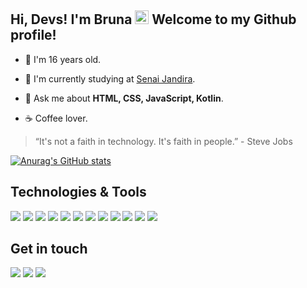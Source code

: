 ## Hi, Devs! I'm Bruna <img src="https://github.com/TheDudeThatCode/TheDudeThatCode/blob/master/Assets/Hi.gif" width="22"/> Welcome to my Github profile!

- :information_desk_person: I'm 16 years old.

- 🏢 I'm currently studying at <a href="https://jandira.sp.senai.br/">Senai Jandira</a>.

- 💬 Ask me about **HTML, CSS, JavaScript, Kotlin**.

- ☕ Coffee lover.


> “It's not a faith in technology. It's faith in people.” - Steve Jobs

[![Anurag's GitHub stats](https://github-readme-stats.vercel.app/api?username=brunaopdejesus)](https://github.com/anuraghazra/github-readme-stats)



## Technologies & Tools

<img src="https://img.shields.io/badge/HTML5-E34F26?style=for-the-badge&logo=html5&logoColor=white"/> <img src="https://img.shields.io/badge/CSS3-1572B6?style=for-the-badge&logo=css3&logoColor=white"/> <img src="https://img.shields.io/badge/JavaScript-323330?style=for-the-badge&logo=javascript&logoColor=F7DF1E"/> <img src="https://img.shields.io/badge/Java-ED8B00?style=for-the-badge&logo=java&logoColor=white"/> <img src="https://img.shields.io/badge/PHP-777BB4?style=for-the-badge&logo=php&logoColor=white"/> <img src="https://img.shields.io/badge/Kotlin-0095D5?&style=for-the-badge&logo=kotlin&logoColor=white"/> <img src="https://img.shields.io/badge/json-5E5C5C?style=for-the-badge&logo=json&logoColor=white"/> <img src="https://img.shields.io/badge/MySQL-005C84?style=for-the-badge&logo=mysql&logoColor=white"/> <img src="https://img.shields.io/badge/Material--UI-0081CB?style=for-the-badge&logo=material-ui&logoColor=white"/> <img src="https://img.shields.io/badge/Postman-FF6C37?style=for-the-badge&logo=Postman&logoColor=white"/> <img src="https://img.shields.io/badge/Arduino-00979D?style=for-the-badge&logo=Arduino&logoColor=white"/> <img src="https://img.shields.io/badge/Figma-F24E1E?style=for-the-badge&logo=figma&logoColor=white"/> 


## Get in touch
<a href="https://www.linkedin.com/in/opjbruna/"><img src="https://img.shields.io/badge/LinkedIn-0077B5?style=for-the-badge&logo=linkedin&logoColor=white"></a> <a href="https://t.me/opjbru"><img src="https://img.shields.io/badge/Telegram-2CA5E0?style=for-the-badge&logo=telegram&logoColor=white"></a> <a href="mailto:bruna.opdejesus@gmail.com"><img src="https://img.shields.io/badge/Gmail-D14836?style=for-the-badge&logo=gmail&logoColor=white"></a>

</br>


<!--
<img src="https://cdn.jsdelivr.net/gh/devicons/devicon/icons/android/android-original.svg" width="40" height="40"/> <img src="https://cdn.jsdelivr.net/gh/devicons/devicon/icons/html5/html5-original.svg" width="40" height="40"/> <img src="https://cdn.jsdelivr.net/gh/devicons/devicon/icons/css3/css3-original.svg" width="40" height="40"/> <img src="https://cdn.jsdelivr.net/gh/devicons/devicon/icons/javascript/javascript-original.svg" width="40" height="40"/> <img src="https://cdn.jsdelivr.net/gh/devicons/devicon/icons/kotlin/kotlin-original.svg" width="40" height="40"/> <img src="https://cdn.jsdelivr.net/gh/devicons/devicon/icons/mysql/mysql-original.svg" width="40" height="40"/> <img src="https://cdn.jsdelivr.net/gh/devicons/devicon/icons/php/php-original.svg" width="40" height="40"/>

-->

<!--
**brunaopdejesus/brunaopdejesus** is a ✨ _special_ ✨ repository because its `README.md` (this file) appears on your GitHub profile.

Here are some ideas to get you started:

- 🔭 I’m currently working on ...
- 🌱 I’m currently learning ...
- 👯 I’m looking to collaborate on ...
- 🤔 I’m looking for help with ...
- 💬 Ask me about ...
- 📫 How to reach me: ...
- 😄 Pronouns: ...
- ⚡ Fun fact: ...
-->
